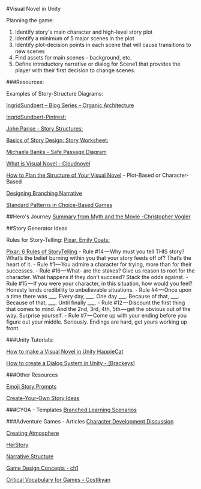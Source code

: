 #Visual Novel in Unity

Planning the game: 
1.  Identify story's main character and high-level story plot
2.  Identify a minimum of 5 major scenes in the plot
3.  Identify plot-decision points in each scene that will cause transitions to new scenes
4.  Find assets for main scenes - background, etc.
5.  Define introductory narrative or dialog for Scene1 that provides the player with their first decision to change scenes.

###Resources: 

Examples of Story-Structure Diagrams: 	

[IngridSundbert – Blog Series – Organic Architecture](http://ingridsundberg.com/2013/08/08/organic-architecture-links-to-the-whole-series/) 

[IngridSundbert-Pintrest:](https://www.pinterest.com/ingridsundberg/story-structure-charts/) 		

	
[John Parise  - Story Structures:](http://www.cs.cmu.edu/~jparise/research/storytelling/structure/) 	

[Basics of Story Design: Story Worksheet:](https://drive.google.com/file/d/1sDVT7Km8PKYsgEFmkBiCgbEFlcbP65Aj/view) 

[Michaela Banks - Safe Passage Diagram](https://utdallas.box.com/s/lnrc425sxjt5g7h2j109wq0d54jl978i)

[What is Visual Novel - Cloudnovel](https://blog.cloudnovel.net/what-is-visual-novel/)

[How to Plan the Structure of Your Visual Novel](https://blog.cloudnovel.net/2018/05/24/how-to-plan-structure-of-your-visual-novel/) - Plot-Based or Character-Based

[Designing Branching Narrative](https://thestoryelement.wordpress.com/2015/02/11/designing-branching-narrative/)

[Standard Patterns in Choice-Based Games](https://heterogenoustasks.wordpress.com/2015/01/26/standard-patterns-in-choice-based-games/)



##Hero's Journey
[Summary from Myth and the Movie -Christopher Vogler](http://www.tlu.ee/~rajaleid/montaazh/Hero's%20Journey%20Arch.pdf)

##Story Generator Ideas

Rules for Story-Telling: [Pixar, Emily Coats:](http://storyshots.tumblr.com/post/25032057278/22-storybasics-ive-picked-up-in-my-time-at-pixar)

[Pixar: 6 Rules of StoryTelling](https://medium.com/build-acl/pixars-rules-of-storytelling-applied-to-product-managers-ux-designers-420cec0a18a6)
    - Rule #14 — Why must you tell THIS story? What’s the belief burning within you that your story feeds off of? That’s the heart of it.
    - Rule #1 — You admire a character for trying, more than for their successes.
    - Rule #16 — What- are the stakes? Give us reason to root for the character. What happens if they don’t succeed? Stack the odds against.
    - Rule #15 — If you were your character, in this situation, how would you feel? Honesty lends credibility to unbelievable situations.
    - Rule #4 — Once upon a time there was ___. Every day, ___. One day ___. Because of that, ___. Because of that, ___. Until finally ___.
    - Rule #12 — Discount the first thing that comes to mind. And the 2nd, 3rd, 4th, 5th — get the obvious out of the way. Surprise yourself.
    - Rule #7 — Come up with your ending before you figure out your middle. Seriously. Endings are hard, get yours working up front.


###Unity Tutorials:

[How to make a Visual Novel in Unity HappieCat ](https://www.youtube.com/watch?v=doHpwFZ1S5c)

[How to create a Dialog System in Unity - [Brackeys]](https://www.youtube.com/watch?v=_nRzoTzeyxU)


###Other Resources

[Emoji Story Prompts](https://thejohnfox.com/2016/05/writing-prompt-pictures/)

[Create-Your-Own Story Ideas](http://editthis.info/create_your_own_story/Idea_Pitches)

###CYOA - Templates
[Branched Learning Scenarios](https://blogs.articulate.com/rapid-elearning/build-branched-e-learning-scenarios-in-three-simple-steps/)

###Adventure Games - Articles
[Character Development Discussion](http://www.adventuregamestudio.co.uk/wiki/Giving_Personality_to_Characters)

[Creating Atmosphere](http://www.adventuregamestudio.co.uk/wiki/Creating_Atmosphere)

[HerStory](http://www.herstorygame.com/about/)

[Narrative Structure](https://thestoryelement.wordpress.com/2015/02/11/designing-branching-narrative/)

[Game Design Concepts - ch1](https://gamedesignconcepts.wordpress.com/2009/06/29/level-1-overview-what-is-a-game/)

[Critical Vocabulary for Games - Costikyan](http://www.costik.com/nowords2002.pdf)

